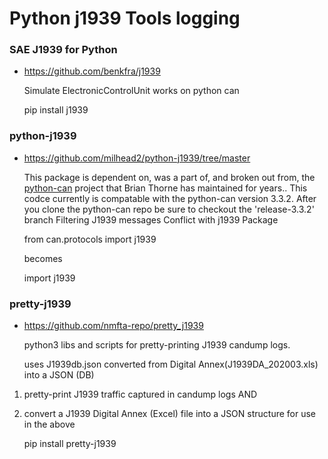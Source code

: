 # Python j1939 Tools logging

### SAE J1939 for Python

* https://github.com/benkfra/j1939

    Simulate ElectronicControlUnit
    works on python can

    pip install j1939

### python-j1939

* https://github.com/milhead2/python-j1939/tree/master

    This package is dependent on, was a part of, and broken out from, the [python-can](https://github.com/hardbyte/python-can/) project that Brian Thorne has maintained for years..
    This codce currently is compatable with the python-can version 3.3.2. After you clone the python-can repo be sure to checkout the 'release-3.3.2' branch
    Filtering J1939 messages
    Conflict with j1939 Package

    from can.protocols import j1939

    becomes

    import j1939


### pretty-j1939

* https://github.com/nmfta-repo/pretty_j1939

    python3 libs and scripts for pretty-printing J1939 candump logs.

    uses J1939db.json      converted from Digital Annex(J1939DA_202003.xls) into a JSON (DB)

1. pretty-print J1939 traffic captured in candump logs AND
2. convert a J1939 Digital Annex (Excel) file into a JSON structure for use in the above


    pip install pretty-j1939
    
    